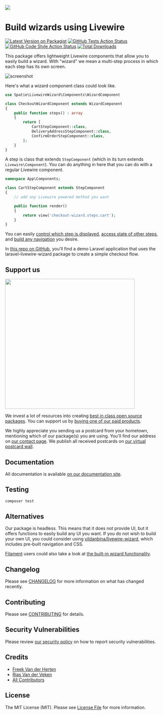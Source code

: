 
[<img src="https://github-ads.s3.eu-central-1.amazonaws.com/support-ukraine.svg?t=1" />](https://supportukrainenow.org)

# Build wizards using Livewire

[![Latest Version on Packagist](https://img.shields.io/packagist/v/spatie/laravel-livewire-wizard.svg?style=flat-square)](https://packagist.org/packages/spatie/laravel-livewire-wizard)
[![GitHub Tests Action Status](https://img.shields.io/github/workflow/status/spatie/laravel-livewire-wizard/run-tests?label=tests)](https://github.com/spatie/laravel-livewire-wizard/actions?query=workflow%3Arun-tests+branch%3Amain)
[![GitHub Code Style Action Status](https://img.shields.io/github/workflow/status/spatie/laravel-livewire-wizard/Check%20&%20fix%20styling?label=code%20style)](https://github.com/spatie/laravel-livewire-wizard/actions?query=workflow%3A"Check+%26+fix+styling"+branch%3Amain)
[![Total Downloads](https://img.shields.io/packagist/dt/spatie/laravel-livewire-wizard.svg?style=flat-square)](https://packagist.org/packages/spatie/laravel-livewire-wizard)

This package offers lightweight Livewire components that allow you to easily build a wizard. With "wizard" we mean a multi-step process in which each step has its own screen.

![screenshot](https://github.com/spatie/laravel-livewire-wizard/blob/main/docs/images/screenshot.png?raw=true)

Here's what a wizard component class could look like.

```php
use Spatie\LivewireWizard\Components\WizardComponent

class CheckoutWizardComponent extends WizardComponent
{
    public function steps() : array
    {
        return [
            CartStepComponent::class,
            DeliveryAddressStepComponent::class,
            ConfirmOrderStepComponent::class,
        ];       
    }
}
```

A step is class that extends `StepComponent` (which in its turn extends `Livewire\Component`). You can do anything in here that you can do with a regular Livewire component.

```php
namespace App\Components;

class CartStepComponent extends StepComponent
{
    // add any Livewire powered method you want

    public function render()
    {
        return view('checkout-wizard.steps.cart');
    }
}
```

You can easily [control which step is displayed](https://spatie.be/docs/laravel-livewire-wizard/v1/usage/navigating-steps), [access state of other steps](https://spatie.be/docs/laravel-livewire-wizard/v1/usage/accessing-state), and [build any navigation](https://spatie.be/docs/laravel-livewire-wizard/v1/usage/rendering-navigation) you desire.

In [this repo on GitHub](https://github.com/spatie/laravel-livewire-wizard-demo-app), you'll find a demo Laravel application that uses the laravel-livewire-wizard package to create a simple checkout flow.

## Support us

[<img src="https://github-ads.s3.eu-central-1.amazonaws.com/laravel-livewire-wizard.jpg?t=1" width="419px" />](https://spatie.be/github-ad-click/laravel-livewire-wizard)

We invest a lot of resources into creating [best in class open source packages](https://spatie.be/open-source). You can support us by [buying one of our paid products](https://spatie.be/open-source/support-us).

We highly appreciate you sending us a postcard from your hometown, mentioning which of our package(s) you are using. You'll find our address on [our contact page](https://spatie.be/about-us). We publish all received postcards on [our virtual postcard wall](https://spatie.be/open-source/postcards).

## Documentation

All documentation is available [on our documentation site](https://spatie.be/docs/laravel-livewire-wizard).

## Testing

```bash
composer test
```

## Alternatives

Our package is headless. This means that it does not provide UI, but it offers functions to easily build any UI you want. If you do not wish to build your own UI, you could consider using [vildanbina/livewire-wizard](https://github.com/vildanbina/livewire-wizard), which  includes pre-built navigation and CSS.

[Filament](https://filamentphp.com) users could also take a look at [the built-in wizard functionality](https://filamentphp.com/docs/2.x/forms/layout#wizard).

## Changelog

Please see [CHANGELOG](CHANGELOG.md) for more information on what has changed recently.

## Contributing

Please see [CONTRIBUTING](https://github.com/spatie/.github/blob/main/CONTRIBUTING.md) for details.

## Security Vulnerabilities

Please review [our security policy](../../security/policy) on how to report security vulnerabilities.

## Credits

- [Freek Van der Herten](https://github.com/freekmurze)
- [Rias Van der Veken](https://github.com/riasvdv)
- [All Contributors](../../contributors)

## License

The MIT License (MIT). Please see [License File](LICENSE.md) for more information.
